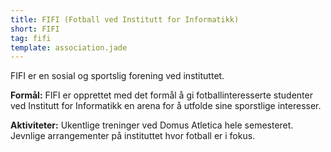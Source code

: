 ```yaml
---
title: FIFI (Fotball ved Institutt for Informatikk)
short: FIFI
tag: fifi
template: association.jade
---
```


FIFI er en sosial og sportslig forening ved instituttet.

**Formål:** FIFI er opprettet med det formål å gi fotballinteresserte studenter ved Institutt for Informatikk en arena for å utfolde sine sporstlige interesser.

**Aktiviteter:** Ukentlige treninger ved Domus Atletica hele semesteret. Jevnlige arrangementer på instituttet hvor fotball er i fokus.